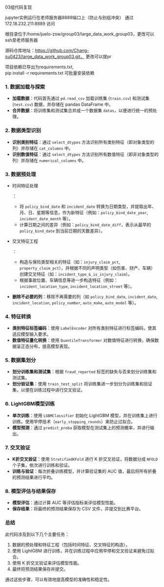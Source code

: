 03组代码复现

jupyter实例运行在老师服务器8889端口上（防止与别组冲突） 通过 172.18.232.211:8889 访问

根目录位于/home/juelo-zsw/group03/large_data_work_group03，更改可以ssh至老师服务器

源码仓库地址：https://github.com/Chang-su0423/large_data_work_group03.git，      更改可以提pr

项目依赖已导出为requirements.txt,           
pip install -r requirements.txt      可批量安装依赖





### 1. **数据加载与探索**

- **加载数据**：代码首先通过 `pd.read_csv` 加载训练集 (`train.csv`) 和测试集 (`test.csv`) 数据，并存储在 pandas DataFrame 中。
- **合并数据**：将训练集和测试集合并成一个数据集 `datas`，以便进行统一的预处理。

### 2. **数据类型识别**

- **识别类别特征**：通过 `select_dtypes` 方法识别所有类别特征（即对象类型的列）并存储在 `cat_columns` 中。
- **识别数值特征**：通过 `select_dtypes` 方法识别所有数值特征（即非对象类型的列）并存储在 `numerical_columns` 中。

### 3. **数据预处理**

- 时间特征处理

  ：

  - 将 `policy_bind_date` 和 `incident_date` 转换为日期类型，并提取出年、月、日、星期等信息，作为新特征（例如：`policy_bind_date_year`, `incident_date_month` 等）。
  - 计算日期之间的差异（例如：`policy_bind_date_diff`，表示从最早的 `policy_bind_date` 到当前日期的天数差异）。

- 交叉特征工程

  ：

  - 构造与保险类型相关的特征（如：`injury_claim_pct`, `property_claim_pct`），并根据不同的声明类型（如伤害、财产、车辆）创建交叉特征（如：`incident_type_&_is_injury_claim`）。
  - 根据事故位置、车辆信息等进一步构造特征（例如：`incident_location_type`, `incident_location_street` 等）。

- **删除不必要的列**：移除不再需要的列（如 `policy_bind_date`, `incident_date`, `incident_location`, `policy_number`, `auto_make`, `auto_model` 等）。

### 4. **特征转换**

- **类别特征标签编码**：使用 `LabelEncoder` 对所有类别特征进行标签编码，使其适应模型输入要求。
- **数值特征量化转换**：使用 `QuantileTransformer` 对数值特征进行转换，确保数据呈正态分布，提高模型表现。

### 5. **数据集划分**

- **划分训练集和测试集**：根据 `fraud_reported` 标签的缺失与否来划分训练集和测试集。
- **划分验证集**：使用 `train_test_split` 将训练集进一步划分为训练集和验证集，以便在训练过程中进行交叉验证。

### 6. **LightGBM模型训练**

- **单次训练**：使用 `LGBMClassifier` 初始化 LightGBM 模型，并在训练集上进行训练。使用早停技术（`early_stopping_rounds`）来防止过拟合。
- **模型预测**：通过 `predict_proba` 获取模型在测试集上的预测概率，并进行输出。

### 7. **交叉验证**

- **K折交叉验证**：使用 `StratifiedKFold` 进行 K 折交叉验证，将数据分成 `NFOLD` 个子集，依次进行训练和验证。
- **训练与验证**：每次折叠训练模型，并计算验证集的 AUC 值，最后将所有折叠的预测结果进行平均。

### 8. **模型评估与结果保存**

- **模型评估**：通过计算 AUC 等评估指标来评估模型性能。
- **保存结果**：将最终的预测结果保存为 CSV 文件，并提交到比赛平台。

### 总结

此代码涉及到以下几个主要任务：

1. 数据的预处理和特征工程（包括时间特征、交叉特征的构造）。
2. 使用 LightGBM 进行训练，并在训练过程中应用早停和交叉验证来避免过拟合。
3. 使用 K 折交叉验证来评估模型性能。
4. 最终将预测结果保存并提交。

通过这些步骤，可以有效地提高模型的准确性和稳定性。
